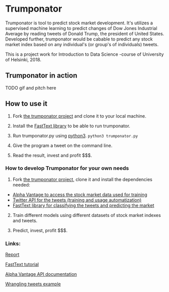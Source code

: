 # Trumponator
Trumponator is tool to predict stock market development. It's utilizes a supervised machine learning to predict changes of Dow Jones Industrial Average by reading tweets of Donald Trump, the president of United States. Developed further, trumponator would be cabable to predict any stock market index based on any individual's (or group's of individuals) tweets.

This is a project work for Introduction to Data Science -course of University of Helsinki, 2018.

## Trumponator in action

TODO gif and pitch here


## How to use it

1. Fork [the trumponator project][project] and clone it to your local machine.

2. Install the [FastText library][fasttext] to be able to run trumponator.

3. Run trumponator.py using [python3](https://realpython.com/installing-python/).
`python3 trumponator.py`

4. Give the program a tweet on the command line.

5. Read the result, invest and profit $$$.

### How to develop Trumponator for your own needs

1. Fork [the trumponator project][project], clone it and install the dependencies needed:
- [Alpha Vantage to access the stock market data used for training](https://www.alphavantage.co/)
- [Twitter API for the tweets (training and usage automatization)](https://developer.twitter.com/en.html)
- [FastText library for classifying the tweets and predicting the market][fasttext]

2. Train different models using different datasets of stock market indexes and tweets.

3. Predict, invest, profit $$$.

### Links:

[Report](https://github.com/vvenla/trumponator/blob/master/files/Report.md)

[FastText tutorial](https://github.com/facebookresearch/fastText/blob/master/docs/supervised-tutorial.md)

[Alpha Vantage API documentation](https://www.alphavantage.co/documentation/)

[Wrangling tweets example](https://towardsdatascience.com/another-twitter-sentiment-analysis-bb5b01ebad90)



[project]: https://github.com/vvenla/trumponator/
[fasttext]: https://fasttext.cc/docs/en/support.html
